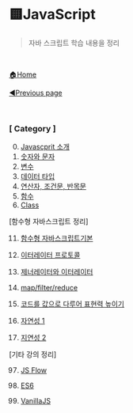 # 🟨JavaScript

> 자바 스크립트 학습 내용을 정리

<br>

[🏠Home](https://github.com/batboy118/Study_Note)

[◀Previous page ](../README.md)

<br>

### [ Category ]

0. [Javascprit 소개](00.Javascprit소개.md)
1. [숫자와 문자](01.숫자와문자.md)
2. [변수](02.변수.md)
3. [데이터 타입](03.데이터타입.md)
4. [연산자, 조건문, 반목문](04.연산자_조건문_반목문.md)
5. [함수](05.함수.md)
6. [Class](06.Class.md)



[함수형 자바스크립트 정리]

11. [함수형 자바스크립트기본](03.함수형자바스크립트기본)
12. [이터레이터 프로토콜](04.이터레이터프로토콜.md)

11. [제너레이터와 이터레이터](05.제너레이터와이터레이터.md)
12. [map/filter/reduce](06.map_filter_reduce.md)
13. [코드를 값으로 다루어 표현력 높이기](07.코드를값으로다루어표현력높이기.md)
14. [자연성 1](08.자연성1.md)
15. [지연성 2](09.지연성2.md)



[기타 강의 정리]

97. [JS Flow](97.JSFlow.md)

98. [ES6](98.ES6.md)

99. [VanillaJS](99.VanillaJS.md)

